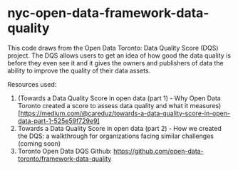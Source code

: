 # nyc-open-data-framework-data-quality

This code draws from the Open Data Toronto: Data Quality Score (DQS) project. The DQS allows users to get an idea of how good the data quality is before they even see it and it gives the owners and publishers of data the ability to improve the quality of their data assets.

Resources used:
1. (Towards a Data Quality Score in open data (part 1) - Why Open Data Toronto created a score to assess data quality and what it measures)[https://medium.com/@careduz/towards-a-data-quality-score-in-open-data-part-1-525e59f729e9]
2. Towards a Data Quality Score in open data (part 2) - How we created the DQS: a walkthrough for organizations facing similar challenges (coming soon)
3. Toronto Open Data DQS Github: https://github.com/open-data-toronto/framework-data-quality
